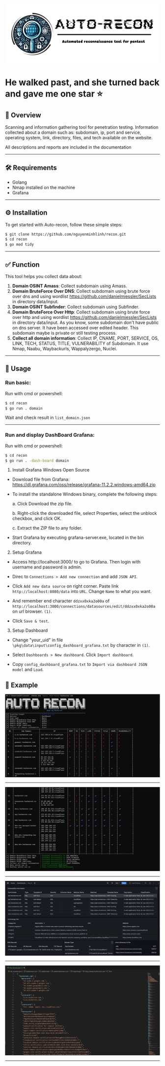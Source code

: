 ![auto-recon mascot](_img/autorecon_pic2.png)

# He walked past, and she turned back and gave me one star ⭐

## 🎯 Overview

Scanning and information gathering tool for penetration testing. Information collected about
a domain such as: subdomain, ip, port and service, operating system, link, directory, files, and tech available on
the website.

All descriptions and reports are included in the documentation

---

## 🛠️ Requirements

- Golang
- Nmap installed on the machine
- Grafana

---

## ⚙️ Installation

To get started with Auto-recon, follow these simple steps:

```bash
$ git clone https://github.com/nguyenminhlinh/recon.git
$ cd recon
$ go mod tidy
```

---

## ✅ Function

This tool helps you collect data about:

1. **Domain OSINT Amass**: Collect subdomain using Amass.
2. **Domain BruteForce Over DNS**: Collect subdomain using brute force over dns and using wordlist https://github.com/danielmiessler/SecLists in directory data/input.
3. **Domain OSINT Subfinder**: Collect subdomain using Subfinder.
4. **Domain BruteForce Over Http**: Collect subdomain using brute force over http and using wordlist https://github.com/danielmiessler/SecLists in directory data/input. As you know, some subdomain don't have public on dns server. It have been accessed over edited header. This subdomain maybe is private or still testing process.
5. **Collect all domain information**: Collect IP, CNAME, PORT, SERVICE, OS, LINK, TECH, STATUS, TITLE, VULNERABILITY of Subdomain. It use Nmap, Naabu, Waybackurls, Wappalyzergo, Nuclei.

---

## 📖 Usage

### Run basic:

Run with cmd or powershell:

```bash
$ cd recon
$ go run . domain
```

Wait and check result in `list_domain.json`

---

### Run and display DashBoard Grafana:

Run with cmd or powershell:

```bash
$ cd recon
$ go run . -dash-board domain
```

1. Install Grafana Windows Open Source

- Download file from Grafana: https://dl.grafana.com/oss/release/grafana-11.2.2.windows-amd64.zip
- To install the standalone Windows binary, complete the following steps:

  a. Click Download the zip file.

  b. Right-click the downloaded file, select Properties, select the unblock checkbox, and click OK.

  c. Extract the ZIP file to any folder.

- Start Grafana by executing grafana-server.exe, located in the bin directory.

2. Setup Grafana

- Access http://localhost:3000/ to go to Grafana. Then login with username and password is admin.

- Direc to `Connections > Add new connection` and add `JSON API`.

- Click `Add new data source` on right corner. Paste link `http://localhost:8080/data` into `URL`. Change `Name` to what you want.

- And remember end character `ddzxx0xka2o00a` of `http://localhost:3000/connections/datasources/edit/ddzxx0xka2o00a` on url browser. `(1)`.

- Click `Save & test`.

3. Setup Dashboard

- Change "your_uid" in file `\pkg\data\input\config_dashboard_grafana.txt` by character in `(1)`.

- Select `Dashboards > New dashboard`. Click `Import dashboard`.

- Copy `config_dashboard_grafana.txt` to `Import via dashboard JSON model` and `Load`.

## 📝 Example

![auto-recon ex1](_img/ex5.png)

---

![auto-recon ex2](_img/ex4.png)

---

![auto-recon ex2](_img/ex3.png)

---

![auto-recon ex2](_img/ex6.png)

---